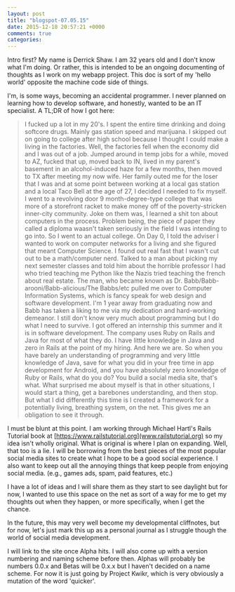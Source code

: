 ```yaml
---
layout: post
title: "blogspot-07.05.15"
date: 2015-12-18 20:57:21 +0000
comments: true
categories: 
---
```


Intro first? My name is Derrick Shaw. I am 32 years old and I don't know what I'm doing. Or rather, this is intended to be an ongoing documenting of thoughts as I work on my webapp project. This doc is sort of my 'hello world' opposite the machine code side of things.

I'm, is some ways, becoming an accidental programmer. I never planned on learning how to develop software, and honestly, wanted to be an IT specialist. A TL;DR of how I got here:

>I fucked up a lot in my 20's. I spent the entire time drinking and doing softcore drugs. Mainly gas station speed and marijuana. I skipped out on going to college after high school because I thought I could make a living in the factories. Well, the factories fell when the economy did and I was out of a job. Jumped around in temp jobs for a while, moved to AZ, fucked that up, moved back to IN, lived in my parent's basement in an alcohol-induced haze for a few months, then moved to TX after meeting my now wife.
Her family outed me for the loser that I was and at some point between working at a local gas station and a local Taco Bell at the age of 27, I decided I needed to fix myself.
I went to a revolving door 9 month-degree-type college that was more of a storefront racket to make money off of the poverty-stricken inner-city community. Joke on them was, I learned a shit ton about computers in the process. Problem being, the piece of paper they called a diploma waasn't taken seriously in the field I was intending to go into.
So I went to an actual college. On Day 0, I told the adviser I wanted to work on computer networks for a living and she figured that meant Computer Science. I found out real fast that I wasn't cut out to be a math/computer nerd. Talked to a man about picking my next semester classes and told him about the horrible professor I had who tried teaching me Python like the Nazis tried teaching the french about real estate. The man, who became known as Dr. Babb/Babb-arooni/Babb-alicious/The Babbs/etc pulled me over to Computer Information Systems, which is fancy speak for web design and software development. 
I'm 1 year away from graduating now and Babb has taken a liking to me via my dedication and hard-working demeanor.  I still don't know very much about programming but I do what I need to survive. 
I got offered an internship this summer and it is in software development. The company uses Ruby on Rails and Java for most of what they do. I have little knowledge in Java and zero in Rails at the point of my hiring. 
And here we are. So when you have barely an understanding of programming and very little knowledge of Java, save for what you did in your free time in app development for Android, and you have absolutely zero knowledge of Ruby or Rails, what do you do?  You build a social media site, that's what. What surprised me about myself is that in other situations, I would start a thing, get a barebones understanding, and then stop. But what I did differently this time is I created a framework for a potentially living, breathing system, on the net. This gives me an obligation to see it through.

I must be blunt at this point. I am working through Michael Hartl's Rails Tutorial book at [https://www.railstutorial.org](www.railstutorial.org) so my idea isn't wholly original. What is original is where I plan on expanding. Well, that too is a lie. I will be borrowing from the best pieces of the most popular social media sites to create what I hope to be a good social experience. I also want to keep out all the annoying things that keep people from enjoying social media. (e.g., games ads, spam, paid features, etc.)

I have a lot of ideas and I will share them as they start to see daylight but for now, I wanted to use this space on the net as sort of a way for me to get my thoughts out when they happen, or more specifically, when I get the chance.

In the future, this may very well become my developmental cliffnotes, but for now, let's just mark this up as a personal journal as I struggle though the world of social media development.

I will link to the site once Alpha hits. I will also come up with a version numbering and naming scheme before then. Alphas will probably be numbers 0.0.x and Betas will be 0.x.x but I haven't decided on a name scheme. For now it is just going by Project Kwikr, which is very obviously a mutation of the word 'quicker'.